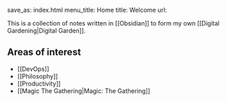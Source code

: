 save_as: index.html
menu_title: Home
title: Welcome
url:

This is a collection of notes written in [[Obsidian]] to form my own [[Digital Gardening|Digital Garden]].


## Areas of interest

- [[DevOps]]
- [[Philosophy]]
- [[Productivity]]
- [[Magic The Gathering|Magic: The Gathering]]

